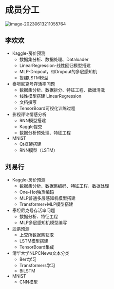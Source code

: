 # 成员分工

![image-20230613211055764](https://happygoing.oss-cn-beijing.aliyuncs.com/image-20230613211055764.png)

## 李欢欢

- Kaggle-房价预测
  - 数据集分析、数据处理、Dataloader
  - LinearRegression-线性回归模型搭建
  - MLP-Dropout，带Dropout的多层感知机
  - 搭建LSTM模型
- 泰坦尼克号存活率问题
  - 数据集分析、数据拆分、特征工程、数据清洗
  - 线性模型搭建 LinearRegression
  - 文档撰写
  - TensorBoard可视化训练过程
- 影视评论情感分析
  - RNN模型搭建
  - Kaggle提交
  - 数据分析预处理、特征工程
- MNIST
  - Qt框架搭建
  - RNN模型（LSTM）



## 刘易行

- Kaggle-房价预测
  - 数据集分析、数据集编码、特征工程、数据处理
  - One-Hot独热编码
  - MLP普通多层感知机模型搭建
  - Transformer+MLP模型搭建
- 泰坦尼克号存活率问题
  - 数据分析、特征工程
  - MLP多层感知机模型编写
- 股票预测
  - 上交所数据集获取
  - LSTM模型搭建
  - TensorBoard集成
- 清华大学NLPCNews文本分类
  - Bert学习
  - Transformers学习
  - BiLSTM
- MNIST
  - CNN模型